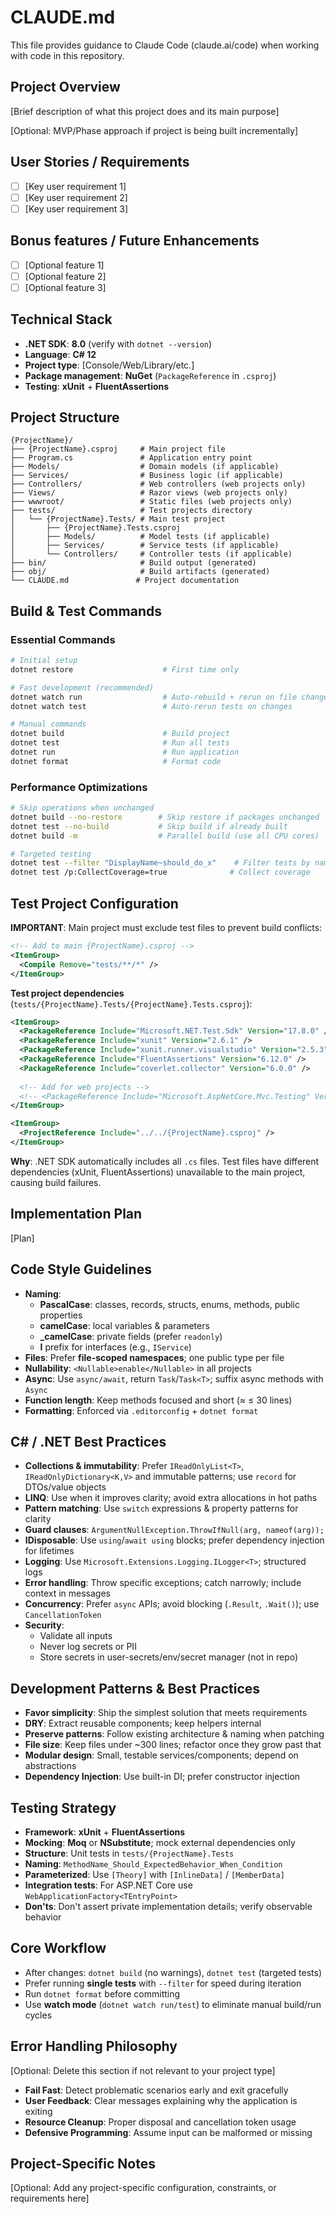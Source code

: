 # CLAUDE.md

This file provides guidance to Claude Code (claude.ai/code) when working with code in this repository.

## Project Overview
[Brief description of what this project does and its main purpose]

[Optional: MVP/Phase approach if project is being built incrementally]

## User Stories / Requirements

-   [ ] [Key user requirement 1]
-   [ ] [Key user requirement 2]
-   [ ] [Key user requirement 3]

## Bonus features / Future Enhancements

-   [ ] [Optional feature 1]
-   [ ] [Optional feature 2]
-   [ ] [Optional feature 3]

## Technical Stack

- **.NET SDK**: **8.0** (verify with `dotnet --version`)
- **Language**: **C# 12**
- **Project type**: [Console/Web/Library/etc.]
- **Package management**: **NuGet** (`PackageReference` in `.csproj`)
- **Testing**: **xUnit** + **FluentAssertions**

## Project Structure

```
{ProjectName}/
├── {ProjectName}.csproj     # Main project file
├── Program.cs               # Application entry point
├── Models/                  # Domain models (if applicable)
├── Services/                # Business logic (if applicable)
├── Controllers/             # Web controllers (web projects only)
├── Views/                   # Razor views (web projects only)
├── wwwroot/                 # Static files (web projects only)
├── tests/                   # Test projects directory
│   └── {ProjectName}.Tests/ # Main test project
│       ├── {ProjectName}.Tests.csproj
│       ├── Models/          # Model tests (if applicable)
│       ├── Services/        # Service tests (if applicable)
│       └── Controllers/     # Controller tests (if applicable)
├── bin/                     # Build output (generated)
├── obj/                     # Build artifacts (generated)
└── CLAUDE.md               # Project documentation
```

## Build & Test Commands

### Essential Commands
```bash
# Initial setup
dotnet restore                    # First time only

# Fast development (recommended)
dotnet watch run                  # Auto-rebuild + rerun on file changes
dotnet watch test                 # Auto-rerun tests on changes

# Manual commands
dotnet build                      # Build project
dotnet test                       # Run all tests
dotnet run                        # Run application
dotnet format                     # Format code
```

### Performance Optimizations
```bash
# Skip operations when unchanged
dotnet build --no-restore        # Skip restore if packages unchanged
dotnet test --no-build           # Skip build if already built
dotnet build -m                  # Parallel build (use all CPU cores)

# Targeted testing
dotnet test --filter "DisplayName~should_do_x"    # Filter tests by name
dotnet test /p:CollectCoverage=true              # Collect coverage
```

## Test Project Configuration

**IMPORTANT**: Main project must exclude test files to prevent build conflicts:

```xml
<!-- Add to main {ProjectName}.csproj -->
<ItemGroup>
  <Compile Remove="tests/**/*" />
</ItemGroup>
```

**Test project dependencies** (`tests/{ProjectName}.Tests/{ProjectName}.Tests.csproj`):
```xml
<ItemGroup>
  <PackageReference Include="Microsoft.NET.Test.Sdk" Version="17.8.0" />
  <PackageReference Include="xunit" Version="2.6.1" />
  <PackageReference Include="xunit.runner.visualstudio" Version="2.5.3" />
  <PackageReference Include="FluentAssertions" Version="6.12.0" />
  <PackageReference Include="coverlet.collector" Version="6.0.0" />
  
  <!-- Add for web projects -->
  <!-- <PackageReference Include="Microsoft.AspNetCore.Mvc.Testing" Version="8.0.0" /> -->
</ItemGroup>

<ItemGroup>
  <ProjectReference Include="../../{ProjectName}.csproj" />
</ItemGroup>
```

**Why**: .NET SDK automatically includes all `.cs` files. Test files have different dependencies (xUnit, FluentAssertions) unavailable to the main project, causing build failures.

## Implementation Plan
[Plan]

## Code Style Guidelines

- **Naming**:
  - **PascalCase**: classes, records, structs, enums, methods, public properties
  - **camelCase**: local variables & parameters
  - **_camelCase**: private fields (prefer `readonly`)
  - **I** prefix for interfaces (e.g., `IService`)
- **Files**: Prefer **file-scoped namespaces**; one public type per file
- **Nullability**: `<Nullable>enable</Nullable>` in all projects
- **Async**: Use `async/await`, return `Task`/`Task<T>`; suffix async methods with `Async`
- **Function length**: Keep methods focused and short (≈ ≤ 30 lines)
- **Formatting**: Enforced via `.editorconfig` + `dotnet format`

## C# / .NET Best Practices

- **Collections & immutability**: Prefer `IReadOnlyList<T>`, `IReadOnlyDictionary<K,V>` and immutable patterns; use `record` for DTOs/value objects
- **LINQ**: Use when it improves clarity; avoid extra allocations in hot paths
- **Pattern matching**: Use `switch` expressions & property patterns for clarity
- **Guard clauses**: `ArgumentNullException.ThrowIfNull(arg, nameof(arg));`
- **IDisposable**: Use `using`/`await using` blocks; prefer dependency injection for lifetimes
- **Logging**: Use `Microsoft.Extensions.Logging.ILogger<T>`; structured logs
- **Error handling**: Throw specific exceptions; catch narrowly; include context in messages
- **Concurrency**: Prefer `async` APIs; avoid blocking (`.Result`, `.Wait()`); use `CancellationToken`
- **Security**:
  - Validate all inputs
  - Never log secrets or PII  
  - Store secrets in user-secrets/env/secret manager (not in repo)

## Development Patterns & Best Practices

- **Favor simplicity**: Ship the simplest solution that meets requirements
- **DRY**: Extract reusable components; keep helpers internal
- **Preserve patterns**: Follow existing architecture & naming when patching
- **File size**: Keep files under ~300 lines; refactor once they grow past that
- **Modular design**: Small, testable services/components; depend on abstractions
- **Dependency Injection**: Use built-in DI; prefer constructor injection

## Testing Strategy

- **Framework**: **xUnit** + **FluentAssertions**
- **Mocking**: **Moq** or **NSubstitute**; mock external dependencies only
- **Structure**: Unit tests in `tests/{ProjectName}.Tests`
- **Naming**: `MethodName_Should_ExpectedBehavior_When_Condition`
- **Parameterized**: Use `[Theory]` with `[InlineData]` / `[MemberData]`
- **Integration tests**: For ASP.NET Core use `WebApplicationFactory<TEntryPoint>`
- **Don'ts**: Don't assert private implementation details; verify observable behavior

## Core Workflow
- After changes: `dotnet build` (no warnings), `dotnet test` (targeted tests)
- Prefer running **single tests** with `--filter` for speed during iteration
- Run `dotnet format` before committing
- Use **watch mode** (`dotnet watch run/test`) to eliminate manual build/run cycles

## Error Handling Philosophy
[Optional: Delete this section if not relevant to your project type]

- **Fail Fast**: Detect problematic scenarios early and exit gracefully
- **User Feedback**: Clear messages explaining why the application is exiting
- **Resource Cleanup**: Proper disposal and cancellation token usage
- **Defensive Programming**: Assume input can be malformed or missing

## Project-Specific Notes
[Optional: Add any project-specific configuration, constraints, or requirements here]

<!-- Template Usage Instructions:
1. Replace all {ProjectName} placeholders with your actual project name
2. Fill in the Project Overview section with your project description
3. Update User Stories/Requirements with your actual requirements
4. Modify Technical Stack section to match your specific technology choices
5. Adjust Project Structure to match your actual folder organization
6. Update Implementation Plan if using phased development approach
7. Add any project-specific notes in the final section
8. Delete optional sections marked with [Optional: ...] if not needed
9. Delete these template instructions before using
-->